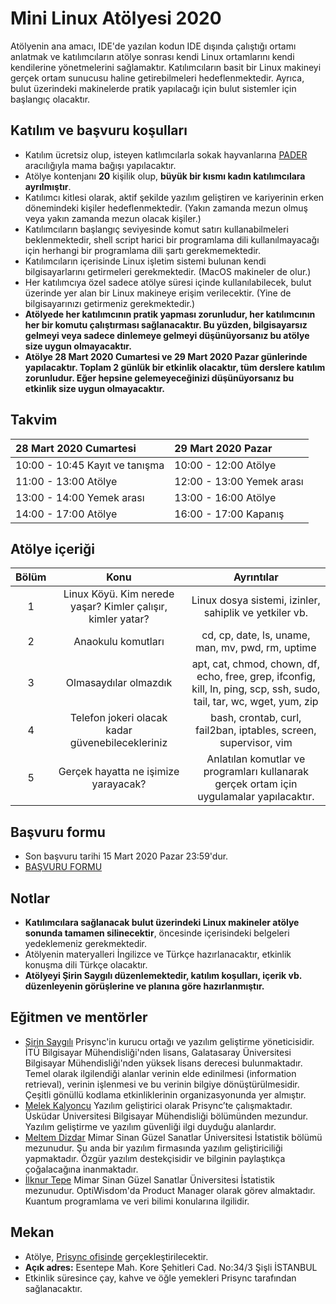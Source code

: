 # Mini Linux Atölyesi 2020

Atölyenin ana amacı, IDE'de yazılan kodun IDE dışında çalıştığı ortamı anlatmak ve katılımcıların atölye sonrası kendi Linux ortamlarını kendi kendilerine yönetmelerini sağlamaktır. Katılımcıların basit bir Linux makineyi gerçek ortam sunucusu haline getirebilmeleri hedeflenmektedir. Ayrıca, bulut üzerindeki makinelerde pratik yapılacağı için bulut sistemler için başlangıç olacaktır. 


## Katılım ve başvuru koşulları

* Katılım ücretsiz olup, isteyen katlımcılarla sokak hayvanlarına [PADER](https://www.patilicanlar.org/) aracılığıyla mama bağışı yapılacaktır.
* Atölye kontenjanı __20__ kişilik olup, __büyük bir kısmı kadın katılımcılara ayrılmıştır__.
* Katılımcı kitlesi olarak, aktif şekilde yazılım geliştiren ve kariyerinin erken dönemindeki kişiler hedeflenmektedir. (Yakın zamanda mezun olmuş veya yakın zamanda mezun olacak kişiler.)
* Katılımcıların başlangıç seviyesinde komut satırı kullanabilmeleri beklenmektedir, shell script harici bir programlama dili kullanılmayacağı için herhangi bir programlama dili şartı gerekmemektedir.
* Katılımcıların içerisinde Linux işletim sistemi bulunan kendi bilgisayarlarını getirmeleri gerekmektedir. (MacOS makineler de olur.)
* Her katılımcıya özel sadece atölye süresi içinde kullanılabilecek, bulut üzerinde yer alan bir Linux makineye erişim verilecektir. (Yine de bilgisayarınızı getirmeniz gerekmektedir.)
* __Atölyede her katılımcının pratik yapması zorunludur, her katılımcının her bir komutu çalıştırması sağlanacaktır. Bu yüzden, bilgisayarsız gelmeyi veya sadece dinlemeye gelmeyi düşünüyorsanız bu atölye size uygun olmayacaktır.__
* __Atölye 28 Mart 2020 Cumartesi ve 29 Mart 2020 Pazar günlerinde yapılacaktır. Toplam 2 günlük bir etkinlik olacaktır, tüm derslere katılım zorunludur. Eğer hepsine gelemeyeceğinizi düşünüyorsanız bu etkinlik size uygun olmayacaktır.__

## Takvim

| 28 Mart 2020 Cumartesi | 29 Mart 2020 Pazar |
| :----------- | :----------- |
| 10:00 - 10:45 Kayıt ve tanışma | 10:00 - 12:00 Atölye |
| 11:00 - 13:00 Atölye | 12:00 - 13:00 Yemek arası |
| 13:00 - 14:00 Yemek arası | 13:00 - 16:00 Atölye |
| 14:00 - 17:00 Atölye | 16:00 - 17:00 Kapanış |


## Atölye içeriği

| Bölüm         | Konu                                                        | Ayrıntılar                                             |
| :-----------: |:-----------------------------------------------------------:| :-----------------------------------------------------:|
| 1       | Linux Köyü. Kim nerede yaşar? Kimler çalışır, kimler yatar? | Linux dosya sistemi, izinler, sahiplik ve yetkiler vb. |
| 2       | Anaokulu komutları                                          | cd, cp, date, ls, uname, man, mv, pwd, rm, uptime      |
| 3       | Olmasaydılar olmazdık                                       | apt, cat, chmod, chown, df, echo, free, grep, ifconfig, kill, ln, ping, scp, ssh, sudo, tail, tar, wc, wget, yum, zip |
| 4       | Telefon jokeri olacak kadar güvenebilecekleriniz | bash, crontab, curl, fail2ban, iptables, screen, supervisor, vim |
| 5       | Gerçek hayatta ne işimize yarayacak?   | Anlatılan komutlar ve programları kullanarak gerçek ortam için uygulamalar yapılacaktır.   |


## Başvuru formu
* Son başvuru tarihi 15 Mart 2020 Pazar 23:59'dur.
* [BAŞVURU FORMU](https://forms.gle/V4mneKnef3XEnGSR9) 


## Notlar
* __Katılımcılara sağlanacak bulut üzerindeki Linux makineler atölye sonunda tamamen silinecektir__, öncesinde içerisindeki belgeleri yedeklemeniz gerekmektedir.
* Atölyenin materyalleri İngilizce ve Türkçe hazırlanacaktır, etkinlik konuşma dili Türkçe olacaktır.
* __Atölyeyi Şirin Saygılı düzenlemektedir, katılım koşulları, içerik vb. düzenleyenin görüşlerine ve planına göre hazırlanmıştır.__

## Eğitmen ve mentörler
* [Şirin Saygılı](https://www.linkedin.com/in/sirinnes/) Prisync'in kurucu ortağı ve yazılım geliştirme yöneticisidir. İTÜ Bilgisayar Mühendisliği'nden lisans, Galatasaray Üniversitesi Bilgisayar Mühendisliği'nden yüksek lisans derecesi bulunmaktadır. Temel olarak ilgilendiği alanlar verinin elde edinilmesi (information retrieval), verinin işlenmesi ve bu verinin bilgiye dönüştürülmesidir. Çeşitli gönüllü kodlama etkinliklerinin organizasyonunda yer almıştır.
* [Melek Kalyoncu](https://www.linkedin.com/in/melek-kalyoncu-66ba83b0/) Yazılım geliştirici olarak Prisync’te çalışmaktadır. Üsküdar Üniversitesi Bilgisayar Mühendisliği bölümünden mezundur. Yazılım geliştirme ve yazılım güvenliği ilgi duyduğu alanlardır.
* [Meltem Dizdar](https://www.linkedin.com/in/meltem-dizdar/) Mimar Sinan Güzel Sanatlar Üniversitesi İstatistik bölümü mezunudur. Şu anda bir yazılım firmasında yazılım geliştiriciliği yapmaktadır. Özgür yazılım destekçisidir ve bilginin paylaştıkça çoğalacağına inanmaktadır.
* [İlknur Tepe](https://www.linkedin.com/in/ilknurtepe/) Mimar Sinan Güzel Sanatlar Üniversitesi İstatistik mezunudur. OptiWisdom'da Product Manager olarak görev almaktadır. Kuantum programlama ve veri bilimi konularına ilgilidir.

## Mekan
* Atölye, [Prisync ofisinde](https://www.google.com/maps/search/Prisync,+Esentepe,+Kore+%C5%9Eehitleri+Cd.+No:34%2F3,+34394+%C5%9Ei%C5%9Fli%2F%C4%B0stanbul,+Turkey?hl=en) gerçekleştirilecektir.
* __Açık adres:__ Esentepe Mah. Kore Şehitleri Cad. No:34/3 Şişli İSTANBUL
* Etkinlik süresince çay, kahve ve öğle yemekleri Prisync tarafından sağlanacaktır.


